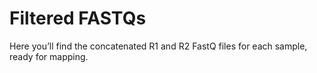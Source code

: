# Filtered FASTQs

Here you’ll find the concatenated R1 and R2 FastQ files for each sample,
ready for mapping.
